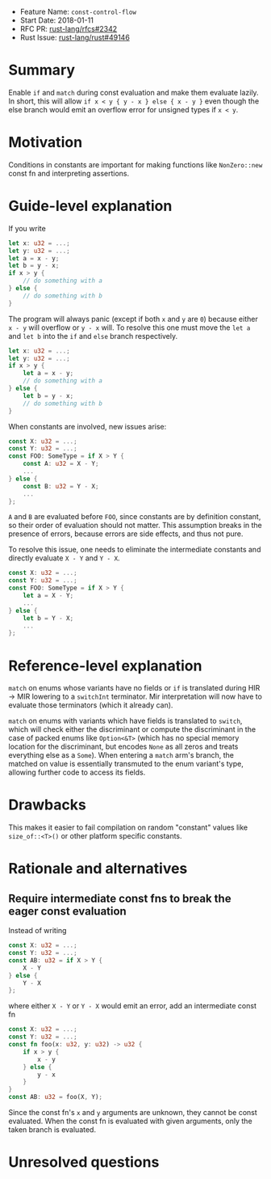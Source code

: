 - Feature Name: `const-control-flow`
- Start Date: 2018-01-11
- RFC PR: [rust-lang/rfcs#2342](https://github.com/rust-lang/rfcs/pull/2342)
- Rust Issue: [rust-lang/rust#49146](https://github.com/rust-lang/rust/issues/49146)

# Summary
[summary]: #summary

Enable `if` and `match` during const evaluation and make them evaluate lazily.
In short, this will allow `if x < y { y - x } else { x - y }` even though the
else branch would emit an overflow error for unsigned types if `x < y`.

# Motivation
[motivation]: #motivation

Conditions in constants are important for making functions like `NonZero::new`
const fn and interpreting assertions.

# Guide-level explanation
[guide-level-explanation]: #guide-level-explanation

If you write

```rust
let x: u32 = ...;
let y: u32 = ...;
let a = x - y;
let b = y - x;
if x > y {
    // do something with a
} else {
    // do something with b
}
```

The program will always panic (except if both `x` and `y` are `0`) because
either `x - y` will overflow or `y - x` will. To resolve this one must move the
`let a` and `let b` into the `if` and `else` branch respectively.

```rust
let x: u32 = ...;
let y: u32 = ...;
if x > y {
    let a = x - y;
    // do something with a
} else {
    let b = y - x;
    // do something with b
}
```

When constants are involved, new issues arise:

```rust
const X: u32 = ...;
const Y: u32 = ...;
const FOO: SomeType = if X > Y {
    const A: u32 = X - Y;
    ...
} else {
    const B: u32 = Y - X;
    ...
};
```

`A` and `B` are evaluated before `FOO`, since constants are by definition
constant, so their order of evaluation should not matter. This assumption breaks
in the presence of errors, because errors are side effects, and thus not pure.

To resolve this issue, one needs to eliminate the intermediate constants and
directly evaluate `X - Y` and `Y - X`.

```rust
const X: u32 = ...;
const Y: u32 = ...;
const FOO: SomeType = if X > Y {
    let a = X - Y;
    ...
} else {
    let b = Y - X;
    ...
};
```

# Reference-level explanation
[reference-level-explanation]: #reference-level-explanation

`match` on enums whose variants have no fields or `if` is translated during HIR
-> MIR lowering to a `switchInt` terminator. Mir interpretation will now have to
evaluate those terminators (which it already can).

`match` on enums with variants which have fields is translated to `switch`,
which will check either the discriminant or compute the discriminant in the case
of packed enums like `Option<&T>` (which has no special memory location for the
discriminant, but encodes `None` as all zeros and treats everything else as a
`Some`). When entering a `match` arm's branch, the matched on value is
essentially transmuted to the enum variant's type, allowing further code to
access its fields.

# Drawbacks
[drawbacks]: #drawbacks

This makes it easier to fail compilation on random "constant" values like
`size_of::<T>()` or other platform specific constants.

# Rationale and alternatives
[alternatives]: #alternatives

## Require intermediate const fns to break the eager const evaluation

Instead of writing

```rust
const X: u32 = ...;
const Y: u32 = ...;
const AB: u32 = if X > Y {
    X - Y
} else {
    Y - X
};
```

where either `X - Y` or `Y - X` would emit an error, add an intermediate const fn

```rust
const X: u32 = ...;
const Y: u32 = ...;
const fn foo(x: u32, y: u32) -> u32 {
    if x > y {
        x - y
    } else {
        y - x
    }
}
const AB: u32 = foo(X, Y);
```

Since the const fn's `x` and `y` arguments are unknown, they cannot be const
evaluated. When the const fn is evaluated with given arguments, only the taken
branch is evaluated.

# Unresolved questions
[unresolved]: #unresolved-questions
